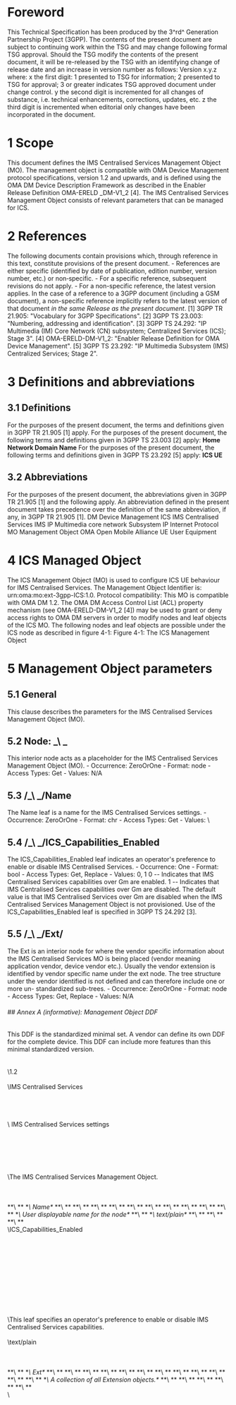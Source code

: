 # Foreword
This Technical Specification has been produced by the 3^rd^ Generation
Partnership Project (3GPP).
The contents of the present document are subject to continuing work within the
TSG and may change following formal TSG approval. Should the TSG modify the
contents of the present document, it will be re-released by the TSG with an
identifying change of release date and an increase in version number as
follows:
Version x.y.z
where:
x the first digit:
1 presented to TSG for information;
2 presented to TSG for approval;
3 or greater indicates TSG approved document under change control.
y the second digit is incremented for all changes of substance, i.e. technical
enhancements, corrections, updates, etc.
z the third digit is incremented when editorial only changes have been
incorporated in the document.
# 1 Scope
This document defines the IMS Centralised Services Management Object (MO). The
management object is compatible with OMA Device Management protocol
specifications, version 1.2 and upwards, and is defined using the OMA DM
Device Description Framework as described in the Enabler Release Definition
OMA-ERELD _DM-V1_2 [4].
The IMS Centralised Services Management Object consists of relevant parameters
that can be managed for ICS.
# 2 References
The following documents contain provisions which, through reference in this
text, constitute provisions of the present document.
\- References are either specific (identified by date of publication, edition
number, version number, etc.) or non‑specific.
\- For a specific reference, subsequent revisions do not apply.
\- For a non-specific reference, the latest version applies. In the case of a
reference to a 3GPP document (including a GSM document), a non-specific
reference implicitly refers to the latest version of that document _in the
same Release as the present document_.
[1] 3GPP TR 21.905: \"Vocabulary for 3GPP Specifications\".
[2] 3GPP TS 23.003: \"Numbering, addressing and identification\".
[3] 3GPP TS 24.292: \"IP Multimedia (IM) Core Network (CN) subsystem;
Centralized Services (ICS); Stage 3\".
[4] OMA-ERELD-DM-V1_2: \"Enabler Release Definition for OMA Device
Management\".
[5] 3GPP TS 23.292: \"IP Multimedia Subsystem (IMS) Centralized Services;
Stage 2\".
# 3 Definitions and abbreviations
## 3.1 Definitions
For the purposes of the present document, the terms and definitions given in
3GPP TR 21.905 [1] apply.
For the purposes of the present document, the following terms and definitions
given in 3GPP TS 23.003 [2] apply:
**Home Network Domain Name**
For the purposes of the present document, the following terms and definitions
given in 3GPP TS 23.292 [5] apply:
**ICS UE**
## 3.2 Abbreviations
For the purposes of the present document, the abbreviations given in 3GPP TR
21.905 [1] and the following apply. An abbreviation defined in the present
document takes precedence over the definition of the same abbreviation, if
any, in 3GPP TR 21.905 [1].
DM Device Management
ICS IMS Centralised Services
IMS IP Multimedia core network Subsystem
IP Internet Protocol
MO Management Object
OMA Open Mobile Alliance
UE User Equipment
# 4 ICS Managed Object
The ICS Management Object (MO) is used to configure ICS UE behaviour for IMS
Centralised Services.
The Management Object Identifier is: urn:oma:mo:ext-3gpp-ICS:1.0.
Protocol compatibility: This MO is compatible with OMA DM 1.2.
The OMA DM Access Control List (ACL) property mechanism (see OMA-ERELD-DM-V1_2
[4]) may be used to grant or deny access rights to OMA DM servers in order to
modify nodes and leaf objects of the ICS MO.
The following nodes and leaf objects are possible under the ICS node as
described in figure 4-1:
Figure 4-1: The ICS Management Object
# 5 Management Object parameters
## 5.1 General
This clause describes the parameters for the IMS Centralised Services
Management Object (MO).
## 5.2 Node: _\ _
This interior node acts as a placeholder for the IMS Centralised Services
Management Object (MO).
\- Occurrence: ZeroOrOne
\- Format: node
\- Access Types: Get
\- Values: N/A
## 5.3 /_\ _/Name
The Name leaf is a name for the IMS Centralised Services settings.
\- Occurrence: ZeroOrOne
\- Format: chr
\- Access Types: Get
\- Values: \
## 5.4 /_\ _/ICS_Capabilities_Enabled
The ICS_Capabilities_Enabled leaf indicates an operator's preference to enable
or disable IMS Centralised Services.
\- Occurrence: One
\- Format: bool
\- Access Types: Get, Replace
\- Values: 0, 1
0 -- Indicates that IMS Centralised Services capabilities over Gm are enabled.
1 -- Indicates that IMS Centralised Services capabilities over Gm are
disabled.
The default value is that IMS Centralised Services over Gm are disabled when
the IMS Centralised Services Management Object is not provisioned. Use of the
ICS_Capabilities_Enabled leaf is specified in 3GPP TS 24.292 [3].
## 5.5 /_\ _/Ext/
The Ext is an interior node for where the vendor specific information about
the IMS Centralised Services MO is being placed (vendor meaning application
vendor, device vendor etc.). Usually the vendor extension is identified by
vendor specific name under the ext node. The tree structure under the vendor
identified is not defined and can therefore include one or more un-
standardized sub-trees.
\- Occurrence: ZeroOrOne
\- Format: node
\- Access Types: Get, Replace
\- Values: N/A
###### ## Annex A (informative): Management Object DDF
This DDF is the standardized minimal set. A vendor can define its own DDF for
the complete device. This DDF can include more features than this minimal
standardized version.
\
\
\
\1.2\
\
\IMS Centralised Services\
\
\
\
\
\ IMS Centralised Services settings\
\
\
\
\
\
\
\The IMS Centralised Services Management Object.\
\
\
\
**\ **
**\ Name\**
**\ **
**\ **
**\ **
**\ **
**\ **
**\ **
**\ **
**\ **
**\ **
**\ **
**\ User displayable name for the node\**
**\ **
**\ text/plain\**
**\ **
**\ **
**\ **
\
\ICS_Capabilities_Enabled\
\
\
\
\
\
\
\
\
\
\
\
\This leaf specifies an operator's preference to enable or disable
IMS Centralised Services capabilities.\
\
\text/plain\
\
\
\
**\ **
**\ Ext\**
**\ **
**\ **
**\ **
**\ **
**\ **
**\ **
**\ **
**\ **
**\ **
**\ **
**\ **
**\ **
**\ A collection of all Extension objects.\**
**\ **
**\ **
**\ **
**\ **
**\ **
\
\
#